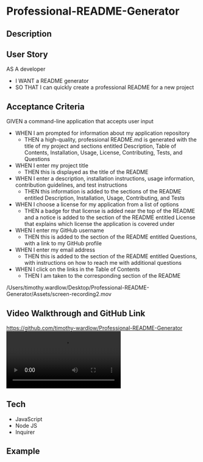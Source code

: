 # Professional-README-Generator

## Description 



## User Story
AS A developer
- I WANT a README generator
- SO THAT I can quickly create a professional README for a new project



## Acceptance Criteria
GIVEN a command-line application that accepts user input
- WHEN I am prompted for information about my application repository
    - THEN a high-quality, professional README.md is generated with the title of my project and sections entitled Description, Table of Contents, Installation, Usage, License, Contributing, Tests, and Questions
- WHEN I enter my project title
    - THEN this is displayed as the title of the README
- WHEN I enter a description, installation instructions, usage information, contribution guidelines, and test instructions
    - THEN this information is added to the sections of the README entitled Description, Installation, Usage, Contributing, and Tests
- WHEN I choose a license for my application from a list of options
    - THEN a badge for that license is added near the top of the README and a notice is added to the section of the README entitled License that explains which license the application is covered under
- WHEN I enter my GitHub username
    - THEN this is added to the section of the README entitled Questions, with a link to my GitHub profile
- WHEN I enter my email address
    - THEN this is added to the section of the README entitled Questions, with instructions on how to reach me with additional questions
- WHEN I click on the links in the Table of Contents
    - THEN I am taken to the corresponding section of the README

/Users/timothy.wardlow/Desktop/Professional-README-Generator/Assets/screen-recording2.mov

## Video Walkthrough and GitHub Link
https://github.com/timothy-wardlow/Professional-README-Generator
![screen-recording](/Users/timothy.wardlow/Desktop/Professional-README-Generator/Assets/screen-recording2.mov)


## Tech
- JavaScript
- Node JS
- Inquirer

## Example
